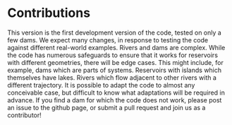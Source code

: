 # Contributions

This version is the first development version of the code, tested on only a few dams.
We expect many changes, in response to testing the code against different real-world examples.
Rivers and dams are complex. 
While the code has numerous safeguards to ensure that it works for reservoirs with different geometries, there will be edge cases.
This might include, for example, dams which are parts of systems.
Reservoirs with islands which themselves have lakes.
Rivers which flow adjacent to other rivers with a different trajectory.
It is possible to adapt the code to almost any conceivable case, but difficult to know what adaptations will be required in advance.
If you find a dam for which the code does not work, please post an issue to the github page, or submit a pull request and join us as a contributor!